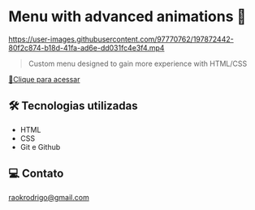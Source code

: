# Menu with advanced animations 🚀


https://user-images.githubusercontent.com/97770762/197872442-80f2c874-b18d-41fa-ad6e-dd031fc4e3f4.mp4


> Custom menu designed to gain more experience with HTML/CSS


[🔗Clique para acessar](https://rodkunz.github.io/custom-menu/)

## 🛠 Tecnologias utilizadas

- HTML
- CSS
- Git e Github

## 💻 Contato

raokrodrigo@gmail.com

